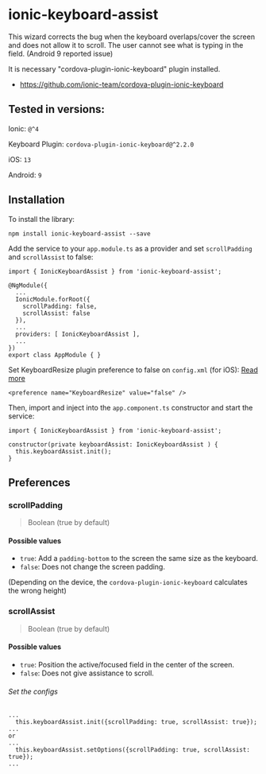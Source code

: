 # ionic-keyboard-assist

This wizard corrects the bug when the keyboard overlaps/cover the screen and does not allow it to scroll. The user cannot see what is typing in the field.
(Android 9 reported issue)

It is necessary "cordova-plugin-ionic-keyboard" plugin installed.
- https://github.com/ionic-team/cordova-plugin-ionic-keyboard

## Tested in versions:
Ionic: `@^4`

Keyboard Plugin: `cordova-plugin-ionic-keyboard@^2.2.0`

iOS: `13`

Android: `9`

## Installation

To install the library:
```
npm install ionic-keyboard-assist --save
```

Add the service to your `app.module.ts` as a provider and set `scrollPadding` and `scrollAssist` to false:
```
import { IonicKeyboardAssist } from 'ionic-keyboard-assist';

@NgModule({
  ...
  IonicModule.forRoot({
    scrollPadding: false,
    scrollAssist: false
  }),
  ...
  providers: [ IonicKeyboardAssist ],
  ...
})
export class AppModule { }
```

Set KeyboardResize plugin preference to false on `config.xml` (for iOS):
[Read more](https://github.com/ionic-team/cordova-plugin-ionic-keyboard#keyboardresize-for-ios-only)

```
<preference name="KeyboardResize" value="false" />
```

Then, import and inject into the `app.component.ts` constructor and start the service:
```
import { IonicKeyboardAssist } from 'ionic-keyboard-assist';

constructor(private keyboardAssist: IonicKeyboardAssist ) { 
  this.keyboardAssist.init();
}
```

## Preferences

### scrollPadding

> Boolean (true by default)

#### Possible values
- `true`: Add a `padding-bottom` to the screen the same size as the keyboard.
- `false`: Does not change the screen padding.

(Depending on the device, the `cordova-plugin-ionic-keyboard` calculates the wrong height)

### scrollAssist

> Boolean (true by default)

#### Possible values
- `true`: Position the active/focused field in the center of the screen.
- `false`: Does not give assistance to scroll.

###### Set the configs
```
...
  this.keyboardAssist.init({scrollPadding: true, scrollAssist: true});
...
or
...
  this.keyboardAssist.setOptions({scrollPadding: true, scrollAssist: true});
...
```

